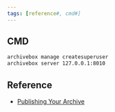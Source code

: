 ```yaml
---
tags: [reference#, cmd#]
---
```


## CMD

```sh
archivebox manage createsuperuser
archivebox server 127.0.0.1:8010
```

## Reference

- [Publishing Your Archive](https://docs.archivebox.io/en/master/Publishing-Your-Archive.html)